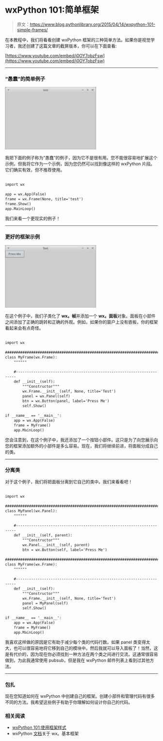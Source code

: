 # wxPython 101:简单框架

> 原文：<https://www.blog.pythonlibrary.org/2015/04/14/wxpython-101-simple-frames/>

在本教程中，我们将看看创建 wxPython 框架的三种简单方法。如果你是视觉学习者，我还创建了这篇文章的截屏版本，你可以在下面查看:

[https://www.youtube.com/embed/j0OY7obzFsw](https://www.youtube.com/embed/j0OY7obzFsw)

* * *

### “愚蠢”的简单例子

[![wx_frame_test](img/5d1e98ab86f612a77d5adced737695e3.png)](https://www.blog.pythonlibrary.org/wp-content/uploads/2015/04/wx_frame_test.png)

我把下面的例子称为“愚蠢”的例子，因为它不是很有用。您不能很容易地扩展这个示例，但我将它作为一个示例，因为您仍然可以找到像这样的 wxPython 片段。它们确实有效，但不推荐使用。

```

import wx

app = wx.App(False)
frame = wx.Frame(None, title='test')
frame.Show()
app.MainLoop()

```

我们来看一个更现实的例子！

* * *

### 更好的框架示例

[![wx_frame_test2](img/474a0a59636038964c42457d633a9a3f.png)](https://www.blog.pythonlibrary.org/wp-content/uploads/2015/04/wx_frame_test2.png)

在这个例子中，我们子类化了 **wx。帧**并添加一个 **wx。面板**对象。面板在小部件之间添加了正确的跳转和正确的外观。例如，如果你的窗户上没有嵌板，你的框架看起来会有点奇怪。

```

import wx

########################################################################
class MyFrame(wx.Frame):
    """"""

    #----------------------------------------------------------------------
    def __init__(self):
        """Constructor"""
        wx.Frame.__init__(self, None, title='Test')
        panel = wx.Panel(self)
        btn = wx.Button(panel, label='Press Me')
        self.Show()

if __name__ == '__main__':
    app = wx.App(False)
    frame = MyFrame()
    app.MainLoop()

```

您会注意到，在这个例子中，我还添加了一个按钮小部件。这只是为了向您展示向您的框架添加额外的小部件是多么容易。现在，我们将继续前进，将面板分成自己的类。

* * *

### 分离类

对于这个例子，我们将把面板分离到它自己的类中。我们来看看吧！

```

import wx

########################################################################
class MyPanel(wx.Panel):
    """"""

    #----------------------------------------------------------------------
    def __init__(self, parent):
        """Constructor"""
        wx.Panel.__init__(self, parent)
        btn = wx.Button(self, label='Press Me')

########################################################################
class MyFrame(wx.Frame):
    """"""

    #----------------------------------------------------------------------
    def __init__(self):
        """Constructor"""
        wx.Frame.__init__(self, None, title='Test')
        panel = MyPanel(self)
        self.Show()

if __name__ == '__main__':
    app = wx.App(False)
    frame = MyFrame()
    app.MainLoop()

```

我喜欢这样做的原因是它有助于减少每个类的代码行数。如果 panel 类变得太大，也可以很容易地将它移到自己的模块中。然后我就可以导入面板了！当然，这是有代价的，因为现在你必须找到一种方法在两个类之间进行交流。这通常很容易做到，为此我通常使用 pubsub，但是我在 wxPython 邮件列表上看到过其他方法。

* * *

### 包扎

现在您知道如何在 wxPython 中创建自己的框架。创建小部件和管理代码有很多不同的方法。我希望这些例子有助于你理解如何设计你自己的代码。

### 相关阅读

*   [wxPython 101:使用框架样式](https://www.blog.pythonlibrary.org/2013/11/06/wxpython-101-using-frame-styles/)
*   wxPython [文档](http://wxpython.org/Phoenix/docs/html/Frame.html#frame)关于 wx。基本框架